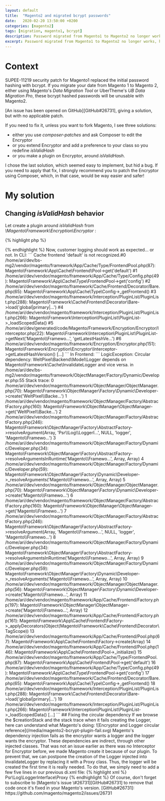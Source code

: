 ```yaml
---
layout: default
title:  "Magento2 and migrated bcrypt passwords"
date:   2020-02-20 13:50:00 +0200
categories: [magento2]
tags: [migration, magento1, bcrypt]
description: Password migrated from Magento1 to Magento2 no longer works, here's a fix.
excerpt: Password migrated from Magento1 to Magento2 no longer works, here's a fix.
---
```


# Context

SUPEE-11219 security patch for Magento1 replaced the initial password hashing with bcrypt. 
If you migrate your date from Magento 1 to Magento 2, either using Magento's *Data Migration Tool* 
or UberTheme's *UB Data Migration Pro*, these bcrypt hashed passwords will be unusable with Magento2.

[An issue has been opened on GitHub][GitHub#26731], giving a solution, but with no applicable patch.

If you need to fix it, unless you want to fork Magento, I see three solutions:

* either you use *composer-patches* and ask Composer to edit the Encryptor
* or you extend Encryptor and add a preference to your class so you redefine *isValidHash*
* or you make a plugin on Encryptor, around *isValidHash*.

I chose the last solution, which seemed easy to implement, but hid a bug. 
If you need to apply that fix, I strongly recommend you to patch the Encryptor using Composer, which, in that case, would be way easier and safer!

# My solution

## Changing *isValidHash* behavior

Let create a plugin around *isValidHash* from *\Magento\Framework\Encryption\Encryptor* :

{% highlight php %}
<?php

namespace Ari\Customer\Plugin;

use Magento\Framework\Encryption\Encryptor;

/**
 * @see https://github.com/magento/magento2/issues/26731
 */
class PasswordEncryptorBcrypt
{
    public function aroundIsValidHash(Encryptor $subject, callable $proceed, string $password, string $hash)
    {
        if (stripos($hash, '$2y$') === 0) {
	    // migrated password hashes may have a :0 suffix, we drop it to get the real bcrypt hash
            $hash = preg_replace('/:0$/', '', $hash);
            return password_verify($password, $hash);
        }
        return $proceed($password, $hash);
    }
}
{% endhighlight %}

Next, let register it:

{% highlight xml %}
    <type name="Magento\Framework\Encryption\Encryptor">
        <plugin name="passwd_encryptor_bcrypt" type="Ari\Customer\Plugin\PasswordEncryptorBcrypt"/>
    </type>
{% endhighlight %}

Now, customer logging should work as expected... or not.

In CLI:
```
Cache frontend 'default' is not recognized.#0 /home/ari/dev/bs-mg2/vendor/magento/framework/App/Cache/Type/FrontendPool.php(87): Magento\Framework\App\Cache\Frontend\Pool->get('default')
#1 /home/ari/dev/vendor/magento/framework/App/Cache/Type/Config.php(49): Magento\Framework\App\Cache\Type\FrontendPool->get('config')
#2 /home/ari/dev/vendor/magento/framework/Cache/Frontend/Decorator/Bare.php(65): Magento\Framework\App\Cache\Type\Config->_getFrontend()
#3 /home/ari/dev/vendor/magento/framework/Interception/PluginList/PluginList.php(288): Magento\Framework\Cache\Frontend\Decorator\Bare->load('global|primary|...')
#4 /home/ari/dev/vendor/magento/framework/Interception/PluginList/PluginList.php(266): Magento\Framework\Interception\PluginList\PluginList->_loadScopedData()
#5 /home/ari/dev/generated/code/Magento/Framework/Encryption/Encryptor/Interceptor.php(22): Magento\Framework\Interception\PluginList\PluginList->getNext('Magento\\Framewo...', 'getLatestHashVe...')
#6 /home/ari/dev/vendor/magento/framework/Encryption/Encryptor.php(151): Magento\Framework\Encryption\Encryptor\Interceptor->getLatestHashVersion()
[...]
```

In Frontend:
```
LogicException: Circular dependency: WeltPixel\Backend\Model\Logger depends on Magento\Framework\Cache\InvalidateLogger and vice versa. 
	in /home/ari/dev/bs-mg2/vendor/magento/framework/ObjectManager/Factory/Dynamic/Developer.php:55 
Stack trace: 
0 /home/ari/dev/vendor/magento/framework/ObjectManager/ObjectManager.php(70): Magento\Framework\ObjectManager\Factory\Dynamic\Developer->create('WeltPixel\\Backe...') 
1 /home/ari/dev/vendor/magento/framework/ObjectManager/Factory/AbstractFactory.php(160): Magento\Framework\ObjectManager\ObjectManager->get('WeltPixel\\Backe...') 
2 /home/ari/dev/vendor/magento/framework/ObjectManager/Factory/AbstractFactory.php(246): Magento\Framework\ObjectManager\Factory\AbstractFactory->resolveArgument(Array, 'Psr\\Log\\LoggerI...', NULL, 'logger', 'Magento\\Framewo...') 
3 /home/ari/dev/vendor/magento/framework/ObjectManager/Factory/Dynamic/Developer.php(34): Magento\Framework\ObjectManager\Factory\AbstractFactory->resolveArgumentsInRuntime('Magento\\Framewo...', Array, Array) 
4 /home/ari/dev/vendor/magento/framework/ObjectManager/Factory/Dynamic/Developer.php(59): Magento\Framework\ObjectManager\Factory\Dynamic\Developer->_resolveArguments('Magento\\Framewo...', Array, Array) 
5 /home/ari/dev/vendor/magento/framework/ObjectManager/ObjectManager.php(70): Magento\Framework\ObjectManager\Factory\Dynamic\Developer->create('Magento\\Framewo...') 
6 /home/ari/dev/vendor/magento/framework/ObjectManager/Factory/AbstractFactory.php(160): Magento\Framework\ObjectManager\ObjectManager->get('Magento\\Framewo...') 
7 /home/ari/dev/vendor/magento/framework/ObjectManager/Factory/AbstractFactory.php(246): Magento\Framework\ObjectManager\Factory\AbstractFactory->resolveArgument(Array, 'Magento\\Framewo...', NULL, 'logger', 'Magento\\Framewo...') 
8 /home/ari/dev/vendor/magento/framework/ObjectManager/Factory/Dynamic/Developer.php(34): Magento\Framework\ObjectManager\Factory\AbstractFactory->resolveArgumentsInRuntime('Magento\\Framewo...', Array, Array) 
9 /home/ari/dev/vendor/magento/framework/ObjectManager/Factory/Dynamic/Developer.php(59): Magento\Framework\ObjectManager\Factory\Dynamic\Developer->_resolveArguments('Magento\\Framewo...', Array, Array) 
10 /home/ari/dev/vendor/magento/framework/ObjectManager/ObjectManager.php(56): Magento\Framework\ObjectManager\Factory\Dynamic\Developer->create('Magento\\Framewo...', Array) 
11 /home/ari/dev/vendor/magento/framework/App/Cache/Frontend/Factory.php(197): Magento\Framework\ObjectManager\ObjectManager->create('Magento\\Framewo...', Array) 
12 /home/ari/dev/vendor/magento/framework/App/Cache/Frontend/Factory.php(161): Magento\Framework\App\Cache\Frontend\Factory->_applyDecorators(Object(Magento\Framework\Cache\Frontend\Decorator\TagScope)) 
13 /home/ari/dev/vendor/magento/framework/App/Cache/Frontend/Pool.php(67): Magento\Framework\App\Cache\Frontend\Factory->create(Array) 
14 /home/ari/dev/vendor/magento/framework/App/Cache/Frontend/Pool.php(146): Magento\Framework\App\Cache\Frontend\Pool->_initialize() 
15 /home/ari/dev/vendor/magento/framework/App/Cache/Type/FrontendPool.php(87): Magento\Framework\App\Cache\Frontend\Pool->get('default') 
16 /home/ari/dev/vendor/magento/framework/App/Cache/Type/Config.php(49): Magento\Framework\App\Cache\Type\FrontendPool->get('config') 
17 /home/ari/dev/vendor/magento/framework/Cache/Frontend/Decorator/Bare.php(65): Magento\Framework\App\Cache\Type\Config->_getFrontend() 
18 /home/ari/dev/vendor/magento/framework/Interception/PluginList/PluginList.php(288): Magento\Framework\Cache\Frontend\Decorator\Bare->load('global|primary|...') 
19 /home/ari/dev/vendor/magento/framework/Interception/PluginList/PluginList.php(266): Magento\Framework\Interception\PluginList\PluginList->_loadScopedData() 
[...]
```

## Fixing the circular dependency

If we browse the $creationStack and the stack trace when it fails creating the Logger, here can understand what Magento's doing:

![Encryptor and Logger circular reference](/media/magento2-bcrypt-plugin-fail.svg)

Magento's dependency injection fails as the encryptor wants a logger and the logger wants the encryptor. These dependencies are indirect, through other injected classes.

That was not an issue earlier as there was no Interceptor for Encryptor before, we made Magento create it because of our plugin. 

To prevent that, we can postpone the creation of the Logger injected into InvalidateLogger by replacing it with a Proxy class. 
Thus, the logger will be created the first time it is really needed. To do that, we simply need to add a few five lines in our previous di.xml file:

{% highlight xml %}
    <type name="\Magento\Framework\Cache\InvalidateLogger">
        <arguments>
            <argument name="logger" xsi:type="object">Psr\Log\LoggerInterface\Proxy</argument>
        </arguments>
    </type>

    <type name="Magento\Framework\Encryption\Encryptor">
        <plugin name="passwd_encryptor_bcrypt" type="Ari\Customer\Plugin\PasswordEncryptorBcrypt"/>
    </type>
{% endhighlight %}

Of course, don't forget to subscribe to [Magento's issue \#26731][GitHub#26731] to remove that code once it's fixed in your Magento's version.

[GitHub#26731]: https://github.com/magento/magento2/issues/26731
